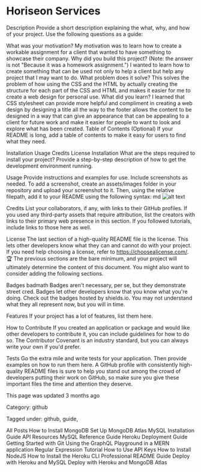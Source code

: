 # Horiseon Services

Description
Provide a short description explaining the what, why, and how of your project. Use the following questions as a guide:

What was your motivation? My motivation was to learn how to create a workable assignment for a client that wanted to have something to showcase their company.
Why did you build this project? (Note: the answer is not "Because it was a homework assignment.") I wanted to learn how to create something that can be used not only to help a client but help any project that I may want to do.
What problem does it solve? This solves the problem of how using the CSS and the HTML by actually creating the structure for each part of the CSS and HTML and makes it easier for me to create a web design for personal use.
What did you learn? I learned that CSS stylesheet can provide more helpful and compliment in creating a web design by designing a title all the way to the footer allows the content to be designed in a way that can give an appearance that can be appealing to a client for future work and make it easier for people to want to look and explore what has been created.
Table of Contents (Optional)
If your README is long, add a table of contents to make it easy for users to find what they need.

Installation
Usage
Credits
License
Installation
What are the steps required to install your project? Provide a step-by-step description of how to get the development environment running.

Usage
Provide instructions and examples for use. Include screenshots as needed. To add a screenshot, create an assets/images folder in your repository and upload your screenshot to it. Then, using the relative filepath, add it to your README using the following syntax: md ![alt text](assets/images/screenshot.png)

Credits
List your collaborators, if any, with links to their GitHub profiles. If you used any third-party assets that require attribution, list the creators with links to their primary web presence in this section. If you followed tutorials, include links to those here as well.

License
The last section of a high-quality README file is the license. This lets other developers know what they can and cannot do with your project. If you need help choosing a license, refer to https://choosealicense.com/.
🏆 The previous sections are the bare minimum, and your project will ultimately determine the content of this document. You might also want to consider adding the following sections.

Badges
badmath Badges aren't necessary, per se, but they demonstrate street cred. Badges let other developers know that you know what you're doing. Check out the badges hosted by shields.io. You may not understand what they all represent now, but you will in time.

Features
If your project has a lot of features, list them here.

How to Contribute
If you created an application or package and would like other developers to contribute it, you can include guidelines for how to do so. The Contributor Covenant is an industry standard, but you can always write your own if you'd prefer.

Tests
Go the extra mile and write tests for your application. Then provide examples on how to run them here. A GitHub profile with consistently high-quality README files is sure to help you stand out among the crowd of developers putting their work on GitHub, so make sure you give these important files the time and attention they deserve.

This page was updated 3 months ago

Category: github

Tagged under: github, guide,

All Posts How to Install MongoDB Set Up MongoDB Atlas MySQL Installation Guide API Resources MySQL Reference Guide Heroku Deployment Guide Getting Started with Git Using the GraphQL Playground in a MERN application Regular Expression Tutorial How to Use API Keys How to Install NodeJS How to Install the Heroku CLI Professional README Guide Deploy with Heroku and MySQL Deploy with Heroku and MongoDB Atlas
